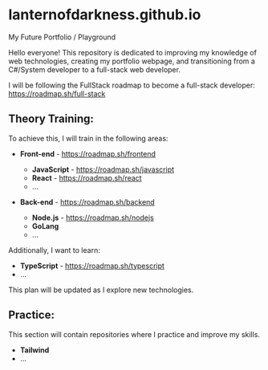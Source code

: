 # lanternofdarkness.github.io  
My Future Portfolio / Playground

Hello everyone! This repository is dedicated to improving my knowledge of web technologies, creating my portfolio webpage, and transitioning from a C#/System developer to a full-stack web developer.

I will be following the FullStack roadmap to become a full-stack developer:  
https://roadmap.sh/full-stack

## Theory Training:  
To achieve this, I will train in the following areas:

* **Front-end** - https://roadmap.sh/frontend
  * **JavaScript** - https://roadmap.sh/javascript
  * **React** - https://roadmap.sh/react
  * ...

* **Back-end** - https://roadmap.sh/backend
  * **Node.js** - https://roadmap.sh/nodejs
  * **GoLang**
  * ...

Additionally, I want to learn:

* **TypeScript** - https://roadmap.sh/typescript
* ...

This plan will be updated as I explore new technologies.

## Practice:  
This section will contain repositories where I practice and improve my skills.

* **Tailwind**  
* ...
